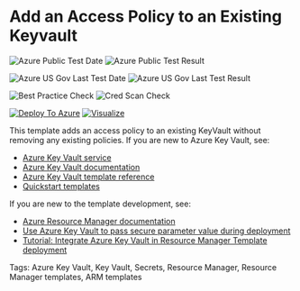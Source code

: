 # Add an Access Policy to an Existing Keyvault

![Azure Public Test Date](https://azurequickstartsservice.blob.core.windows.net/badges/101-keyvault-add-access-policy/PublicLastTestDate.svg)
![Azure Public Test Result](https://azurequickstartsservice.blob.core.windows.net/badges/101-keyvault-add-access-policy/PublicDeployment.svg)

![Azure US Gov Last Test Date](https://azurequickstartsservice.blob.core.windows.net/badges/101-keyvault-add-access-policy/FairfaxLastTestDate.svg)
![Azure US Gov Last Test Result](https://azurequickstartsservice.blob.core.windows.net/badges/101-keyvault-add-access-policy/FairfaxDeployment.svg)

![Best Practice Check](https://azurequickstartsservice.blob.core.windows.net/badges/101-keyvault-add-access-policy/BestPracticeResult.svg)
![Cred Scan Check](https://azurequickstartsservice.blob.core.windows.net/badges/101-keyvault-add-access-policy/CredScanResult.svg)

[![Deploy To Azure](https://raw.githubusercontent.com/fathym-it/azure-quickstart-templates/master/1-CONTRIBUTION-GUIDE/images/deploytoazure.svg?sanitize=true)](https://portal.azure.com/#create/Microsoft.Template/uri/https%3A%2F%2Fraw.githubusercontent.com%2Ffathym-it%2Fazure-quickstart-templates%2Fmaster%2F101-keyvault-add-access-policy%2Fazuredeploy.json)  [![Visualize](https://raw.githubusercontent.com/fathym-it/azure-quickstart-templates/master/1-CONTRIBUTION-GUIDE/images/visualizebutton.svg?sanitize=true)](http://armviz.io/#/?load=https%3A%2F%2Fraw.githubusercontent.com%2Ffathym-it%2Fazure-quickstart-templates%2Fmaster%2F101-keyvault-add-access-policy%2Fazuredeploy.json)

This template adds an access policy to an existing KeyVault without removing any existing policies. If you are new to Azure Key Vault, see:

- [Azure Key Vault service](https://azure.microsoft.com/services/key-vault/)
- [Azure Key Vault documentation](https://docs.microsoft.com/azure/key-vault/)
- [Azure Key Vault template reference](https://docs.microsoft.com/azure/templates/microsoft.keyvault/allversions)
- [Quickstart templates](https://azure.microsoft.com/resources/templates/?resourceType=Microsoft.Keyvault)

If you are new to the template development, see:

- [Azure Resource Manager documentation](https://docs.microsoft.com/en-us/azure/azure-resource-manager/)
- [Use Azure Key Vault to pass secure parameter value during deployment](https://docs.microsoft.com/azure/azure-resource-manager/resource-manager-keyvault-parameter)
- [Tutorial: Integrate Azure Key Vault in Resource Manager Template deployment](https://docs.microsoft.com/azure/azure-resource-manager/resource-manager-tutorial-use-key-vault)

Tags: Azure Key Vault, Key Vault, Secrets, Resource Manager, Resource Manager templates, ARM templates


